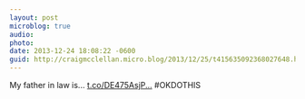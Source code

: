 ```yaml
---
layout: post
microblog: true
audio: 
photo: 
date: 2013-12-24 18:08:22 -0600
guid: http://craigmcclellan.micro.blog/2013/12/25/t415635092368027648.html
---
```

My father in law is...
[t.co/DE475AsjP...](http://t.co/DE475AsjPu)
#OKDOTHIS

